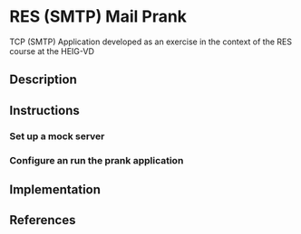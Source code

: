 # RES (SMTP) Mail Prank

TCP (SMTP) Application developed as an exercise in the context of the RES course at the HEIG-VD

## Description

## Instructions

### Set up a mock server

### Configure an run the prank application

## Implementation

## References
